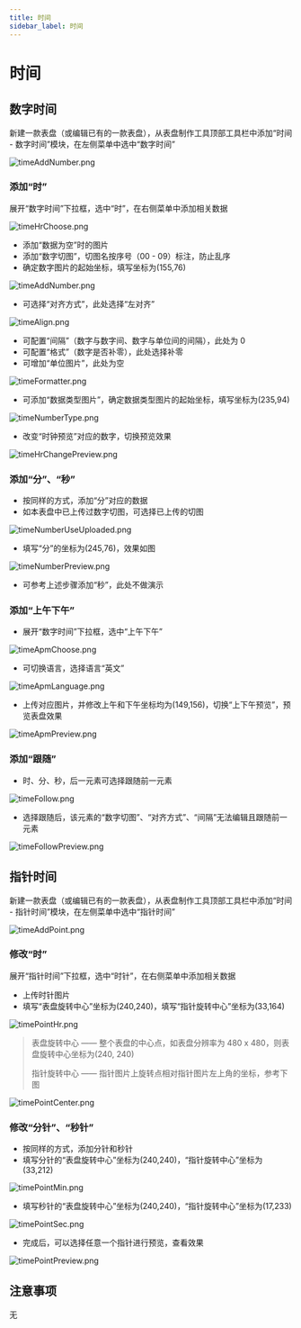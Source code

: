 ```yaml
---
title: 时间
sidebar_label: 时间
---
```


# 时间
## 数字时间
新建一款表盘（或编辑已有的一款表盘），从表盘制作工具顶部工具栏中添加“时间 - 数字时间”模块，在左侧菜单中选中“数字时间”

![timeAddNumber.png](/img/zh-cn/docs/guides/tools/watchface/time_add_number_zh.png)

### 添加“时”

展开“数字时间”下拉框，选中“时”，在右侧菜单中添加相关数据

![timeHrChoose.png](/img/zh-cn/docs/guides/tools/watchface/time_hr_choose_zh.png)

- 添加“数据为空”时的图片
- 添加“数字切图”，切图名按序号（00 - 09）标注，防止乱序
- 确定数字图片的起始坐标，填写坐标为(155,76)

![timeAddNumber.png](/img/zh-cn/docs/guides/tools/watchface/time_hr_add_number_zh.png)

- 可选择“对齐方式”，此处选择“左对齐”

![timeAlign.png](/img/zh-cn/docs/guides/tools/watchface/time_align_zh.png)

- 可配置“间隔”（数字与数字间、数字与单位间的间隔），此处为 0
- 可配置“格式”（数字是否补零），此处选择补零
- 可增加“单位图片”，此处为空

![timeFormatter.png](/img/zh-cn/docs/guides/tools/watchface/time_formatter_zh.png)

- 可添加“数据类型图片”，确定数据类型图片的起始坐标，填写坐标为(235,94)

![timeNumberType.png](/img/zh-cn/docs/guides/tools/watchface/time_number_type_zh.png)

- 改变“时钟预览”对应的数字，切换预览效果

![timeHrChangePreview.png](/img/zh-cn/docs/guides/tools/watchface/time_hr_change_preview_zh.png)

### 添加“分”、“秒”

- 按同样的方式，添加“分”对应的数据
- 如本表盘中已上传过数字切图，可选择已上传的切图

![timeNumberUseUploaded.png](/img/zh-cn/docs/guides/tools/watchface/time_number_use_uploaded_zh.png)

- 填写“分”的坐标为(245,76)，效果如图 

![timeNumberPreview.png](/img/docs/guides/tools/watchface/time_number_preview.png)

- 可参考上述步骤添加“秒”，此处不做演示

### 添加“上午下午”

- 展开“数字时间”下拉框，选中“上午下午”

![timeApmChoose.png](/img/zh-cn/docs/guides/tools/watchface/time_apm_choose_zh.png)

- 可切换语言，选择语言“英文”

![timeApmLanguage.png](/img/zh-cn/docs/guides/tools/watchface/time_apm_lang_zh.png)

- 上传对应图片，并修改上午和下午坐标均为(149,156)，切换“上下午预览”，预览表盘效果

![timeApmPreview.png](/img/zh-cn/docs/guides/tools/watchface/time_apm_preview_zh.png)

### 添加“跟随”

- 时、分、秒，后一元素可选择跟随前一元素

![timeFollow.png](/img/zh-cn/docs/guides/tools/watchface/time_follow_zh.png)

- 选择跟随后，该元素的“数字切图”、“对齐方式”、“间隔”无法编辑且跟随前一元素

![timeFollowPreview.png](/img/docs/guides/tools/watchface/time_follow_preview.png)


## 指针时间

新建一款表盘（或编辑已有的一款表盘），从表盘制作工具顶部工具栏中添加“时间 - 指针时间”模块，在左侧菜单中选中“指针时间”

![timeAddPoint.png](/img/zh-cn/docs/guides/tools/watchface/time_point_choose_zh.png)

### 修改“时”

展开“指针时间”下拉框，选中“时针”，在右侧菜单中添加相关数据

- 上传时针图片
- 填写“表盘旋转中心”坐标为(240,240)，填写“指针旋转中心”坐标为(33,164)

![timePointHr.png](/img/zh-cn/docs/guides/tools/watchface/time_point_hr_zh.png)

>表盘旋转中心 —— 整个表盘的中心点，如表盘分辨率为 480 x 480，则表盘旋转中心坐标为(240, 240)
>
>指针旋转中心 —— 指针图片上旋转点相对指针图片左上角的坐标，参考下图

![timePointCenter.png](/img/docs/guides/tools/watchface/time_point_center.png)

### 修改“分针”、“秒针”

- 按同样的方式，添加分针和秒针
- 填写分针的“表盘旋转中心”坐标为(240,240)，“指针旋转中心”坐标为(33,212)

![timePointMin.png](/img/zh-cn/docs/guides/tools/watchface/time_point_min_zh.png)

- 填写秒针的“表盘旋转中心”坐标为(240,240)，“指针旋转中心”坐标为(17,233)

![timePointSec.png](/img/zh-cn/docs/guides/tools/watchface/time_point_sec_zh.png)

- 完成后，可以选择任意一个指针进行预览，查看效果

![timePointPreview.png](/img/docs/guides/tools/watchface/time_point_previw.png)

## 注意事项

无
